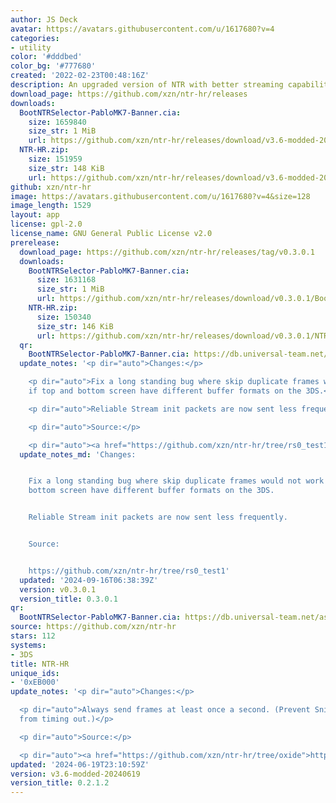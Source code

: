 ```yaml
---
author: JS Deck
avatar: https://avatars.githubusercontent.com/u/1617680?v=4
categories:
- utility
color: '#dddbed'
color_bg: '#777680'
created: '2022-02-23T00:48:16Z'
description: An upgraded version of NTR with better streaming capabilities.
download_page: https://github.com/xzn/ntr-hr/releases
downloads:
  BootNTRSelector-PabloMK7-Banner.cia:
    size: 1659840
    size_str: 1 MiB
    url: https://github.com/xzn/ntr-hr/releases/download/v3.6-modded-20240619/BootNTRSelector-PabloMK7-Banner.cia
  NTR-HR.zip:
    size: 151959
    size_str: 148 KiB
    url: https://github.com/xzn/ntr-hr/releases/download/v3.6-modded-20240619/NTR-HR.zip
github: xzn/ntr-hr
image: https://avatars.githubusercontent.com/u/1617680?v=4&size=128
image_length: 1529
layout: app
license: gpl-2.0
license_name: GNU General Public License v2.0
prerelease:
  download_page: https://github.com/xzn/ntr-hr/releases/tag/v0.3.0.1
  downloads:
    BootNTRSelector-PabloMK7-Banner.cia:
      size: 1631168
      size_str: 1 MiB
      url: https://github.com/xzn/ntr-hr/releases/download/v0.3.0.1/BootNTRSelector-PabloMK7-Banner.cia
    NTR-HR.zip:
      size: 150340
      size_str: 146 KiB
      url: https://github.com/xzn/ntr-hr/releases/download/v0.3.0.1/NTR-HR.zip
  qr:
    BootNTRSelector-PabloMK7-Banner.cia: https://db.universal-team.net/assets/images/qr/prerelease/bootntrselector-pablomk7-banner-cia.png
  update_notes: '<p dir="auto">Changes:</p>

    <p dir="auto">Fix a long standing bug where skip duplicate frames would not work
    if top and bottom screen have different buffer formats on the 3DS.</p>

    <p dir="auto">Reliable Stream init packets are now sent less frequently.</p>

    <p dir="auto">Source:</p>

    <p dir="auto"><a href="https://github.com/xzn/ntr-hr/tree/rs0_test1">https://github.com/xzn/ntr-hr/tree/rs0_test1</a></p>'
  update_notes_md: 'Changes:


    Fix a long standing bug where skip duplicate frames would not work if top and
    bottom screen have different buffer formats on the 3DS.


    Reliable Stream init packets are now sent less frequently.


    Source:


    https://github.com/xzn/ntr-hr/tree/rs0_test1'
  updated: '2024-09-16T06:38:39Z'
  version: v0.3.0.1
  version_title: 0.3.0.1
qr:
  BootNTRSelector-PabloMK7-Banner.cia: https://db.universal-team.net/assets/images/qr/bootntrselector-pablomk7-banner-cia.png
source: https://github.com/xzn/ntr-hr
stars: 112
systems:
- 3DS
title: NTR-HR
unique_ids:
- '0xEB000'
update_notes: '<p dir="auto">Changes:</p>

  <p dir="auto">Always send frames at least once a second. (Prevent Snickerstream
  from timing out.)</p>

  <p dir="auto">Source:</p>

  <p dir="auto"><a href="https://github.com/xzn/ntr-hr/tree/oxide">https://github.com/xzn/ntr-hr/tree/oxide</a></p>'
updated: '2024-06-19T23:10:59Z'
version: v3.6-modded-20240619
version_title: 0.2.1.2
---
```

